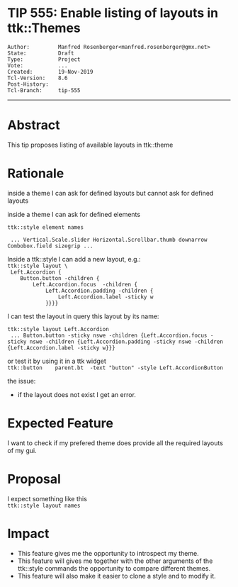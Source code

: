 # TIP 555: Enable listing of layouts in ttk::Themes
	Author:         Manfred Rosenberger<manfred.rosenberger@gmx.net>
	State:          Draft
	Type:           Project
	Vote:           ...
	Created:        19-Nov-2019
	Tcl-Version:	8.6
	Post-History:
	Tcl-Branch:     tip-555
-----

# Abstract

This tip proposes listing of available layouts in ttk::theme

# Rationale
  
inside a theme I can ask for defined layouts but cannot ask for defined layouts
  
  
inside a theme I can ask for defined elements
  
  
`ttk::style element names`  
  
` ... Vertical.Scale.slider Horizontal.Scrollbar.thumb downarrow Combobox.field sizegrip ...`  
  
  
  
  
Inside a ttk::style I can add a new layout, e.g.:  
`ttk::style layout \`  
` Left.Accordion {`   
`    Button.button -children {`  
`        Left.Accordion.focus  -children {`  
`            Left.Accordion.padding -children {`  
`                Left.Accordion.label -sticky w`   
`            }}}}`    
  
I can test the layout in query this layout by its name:
   
`ttk::style layout Left.Accordion`  
` ... Button.button -sticky nswe -children {Left.Accordion.focus -sticky nswe -children {Left.Accordion.padding -sticky nswe -children {Left.Accordion.label -sticky w}}}` 
   
or test it by using it in a ttk widget   
`ttk::button    parent.bt  -text "button" -style Left.AccordionButton`  
  
  
the issue:
  
* if the layout does not exist I get an error.
  
  
# Expected Feature
  
I want to check if my prefered theme does provide all the required layouts of my gui.
  
  
# Proposal
  
I expect something like this  
`ttk::style layout names`  
  
  
# Impact
  
* This feature gives me the opportunity to introspect my theme.
* This feature will gives me together with the other arguments of the ttk::style commands the opportunity to compare different themes.  
* This feature will also make it easier to clone a style and to modify it.  
